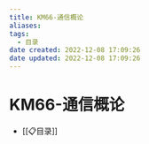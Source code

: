 ```yaml
---
title: KM66-通信概论
aliases:
tags:
  - 目录
date created: 2022-12-08 17:09:26
date updated: 2022-12-08 17:09:26
---
```


# KM66-通信概论

- [[📋目录]]

